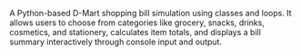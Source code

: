 A Python-based D-Mart shopping bill simulation using classes and loops. It allows users to choose from categories like grocery, snacks, drinks, cosmetics, and stationery, calculates item totals, and displays a bill summary interactively through console input and output.

